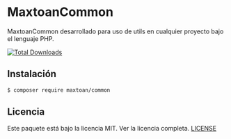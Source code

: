 MaxtoanCommon
========================

MaxtoanCommon desarrollado para uso de utils en cualquier proyecto bajo el lenguaje PHP.

[![Total Downloads](https://img.shields.io/badge/Downloads-8-brightgreen.svg)](https://packagist.org/packages/maxtoan/common) 

## Instalación

``` bash
$ composer require maxtoan/common
```

## Licencia

Este paquete está bajo la licencia MIT. Ver la licencia completa. [LICENSE](LICENSE)